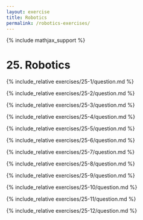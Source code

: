 ```yaml
---
layout: exercise
title: Robotics
permalink: /robotics-exercises/
---
```


{% include mathjax_support %}

# 25. Robotics

{% include_relative exercises/25-1/question.md %}

{% include_relative exercises/25-2/question.md %}

{% include_relative exercises/25-3/question.md %}

{% include_relative exercises/25-4/question.md %}

{% include_relative exercises/25-5/question.md %}

{% include_relative exercises/25-6/question.md %}

{% include_relative exercises/25-7/question.md %}

{% include_relative exercises/25-8/question.md %}

{% include_relative exercises/25-9/question.md %}

{% include_relative exercises/25-10/question.md %}

{% include_relative exercises/25-11/question.md %}

{% include_relative exercises/25-12/question.md %}
